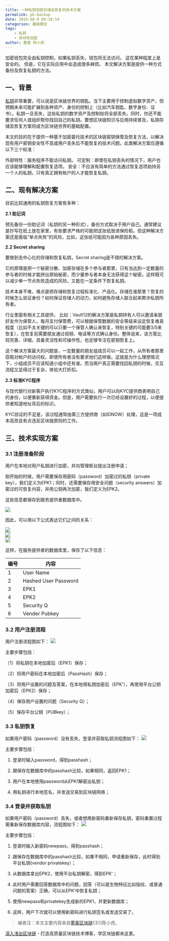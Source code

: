 ```yaml
---
title: 一种私钥加密存储及恢复的技术方案
permalink: pk-backup
date: 2019-08-9 09:10:54
categories: 基础理论
tags: 
    - 私钥
    - 非对称加密
author: 墨客 陈小虎
---
```



加密钱包完全由私钥控制，如果私钥丢失，钱包将无法访问。 这在某种程度上是安全的。 但是，它在实际应用中会造成很多麻烦。 本文解决方案是提供一种方式备份及恢复私钥的方法。

<!-- more -->

## 一、背景

[私钥](https://learnblockchain.cn/2018/09/28/hdwallet/)非常重要，可以说是区块链世界的钥匙。当下主要用于控制虚拟数字资产，但预期未来可能扩展到各种资产、身份的控制上（比如汽车钥匙、数字身份、证书）。私钥一旦丢失，这些私钥的数字资产及控制权将全部丢失。同时，你还不能要求任何人或组织帮你找回自己的私钥。要想区块链知识与应用持续普及，私钥存储及恢复方案将成为区块链世界的基础配置。  

本文的目的在于提供一种基于加密委托技术的区块链密钥保管及恢复方法，以解决现有用户密钥安全性不高或用户丢失后不能恢复的技术问题。此类解决方案应遵循以下三个标准：

外部特性：服务程序不能访问私钥。
可定制：即使在私钥丢失的情况下，用户也应该能够理解和配置恢复选项。
安全：不应该有简单的方法通过恢复选项劫持另一个人的私钥，只有真正拥有帐户的人才能恢复私钥。

## 二、现有解决方案

目前比较通用的私钥恢复方案有多种：

**2.1 助记词**

预先备份一份助记词（私钥的另一种形式），备份方式取决于用户自己。通常建议是抄写在纸上放在家里，有些要求严格的可能把这张纸放进保险柜。但这种解决方案还是面临“单点失败”的风险，比如，这张纸可能因为各种原因丢失。  

**2.2 Secret sharing**

要做到去中心化的存储和恢复私钥，Secret sharing是不错的解决方案。  

它的原理是把一个秘密分散、加密存储在多个参与者那里，只有当达到一定数量的参与者的时候才能拼出原始秘密，而少量参与者本身无法获得这个秘密。这样既可以减少单一节点失败造成的风险，又能在一定条件下恢复私钥。

技术本身不难，难点是把存储和恢复过程标准化、产品化。存储在谁那里？恢复的时候怎么验证身份？如何保证存储人的动力，如何避免存储人联合起来欺诈私钥所有者。 

行业里面有相关工具提供， 比如：Vault12的解决方案是私钥持有人可以邀请亲朋好友作为保管人，每月支付保管费，可以根据保管数据的安全等级来设定恢复难易程度（比如不太关键的可以只要一个保管人确认来恢复，特别关键的可能要3/5来恢复），在恢复前需要朋友通过视频、电话等方式确认身份。整体说来，该方案比较完善、详细，具备灵活性和可操作性，也足够专注在密钥恢复上。  

这个解决方案最大的问题是，一定数量的朋友组成员可以一起工作，从所有者那里窃取对帐户的访问权，即使所有者没有要求他们这样做。这就是为什么理想情况下，小组成员不应该知道小组中还有谁。而当用户真正需要找回私钥的时候，交互流程又显得过于复杂，体验大打折扣。

**2.3 标准KYC程序**

与现代银行对新客户执行KYC程序的方式类似，用户可以向KYC提供商表明自己的身份，以便重新获得资金。但是，用户需要执行一次已经设置好的过程，以便提供者知道地址背后的标识。

KYC验证的不足是，该过程通常由第三方提供商（如IDNOW）处理，这是一项成本高昂且有点违反区块链原则的工作。

## 三、技术实现方案

### 3.1 注册准备阶段

用户在本地对用户私钥进行加密，并向管理柜台提出注册申请；

刚开始的时候，用户需要保存用密码（password）加密过的私钥（private key），我们定义为EPK1；同时，还需要保存用安全问题（security answers）加密过的可恢复内容，并用公钥再次加密，我们定义为EPK2。

这些信息都保存到服务提供者数据库中。

![](https://oss02.bihu.com/image/20190810/3630b87d1eded27f396d17ce4f2dd93b_GYYTOKRTHE2Q.png)

因此，可以用以下公式表达它们之间的关系：

![](https://oss02.bihu.com/image/20190810/cd74ed49a1e1bca2cd8f41cd3706735a_GI4DIKRSGU.png)  
![](https://oss02.bihu.com/image/20190810/3c34280570edcc2d059aacb057b1c030_GMZTQKRSGU.png)  
  ![](https://oss02.bihu.com/image/20190810/bb6ba8dbbe82fc796135c2888dc0e458_GI3DGKRSGU.png)



这样，在服务提供者的数据库里，保存了以下信息：


| 编号 | 内容 |
| --- | --- |
| 1 | User Name  |  
| 2 | Hashed User Password  |
| 3 | EPK1  |
| 4 | EPK2  |
| 5 | Security Q  |
| 6 | Vender Pubkey  |

### 3.2 用户注册流程

用户注册流程图如下：
![](https://oss02.bihu.com/image/20190810/aa98d55b9ba04844a5dfb03390531374_GEYDAOJKGY4TA.png)


主要步骤包括：

（1）将私钥在本地加密后（EPK1）保存；

（2）将用户密码在本地加密后（PassHash）保存；

（3）将用户设置的问题及答案，在本地用私钥加密后（EPK'），再使用平台公钥加密后（EPK2）保存；

（4）保存用户设置的问题（Security Q）；

（5）保存平台公钥（PUBkey）；

### 3.3 私钥恢复

如果用户密码（password）没有丢失，登录并获取私钥流程图如下：
![](https://oss02.bihu.com/image/20190810/7827afa9972667a34fb98e3aab2b8d7b_HEZDSKRVHA4A.png)


主要步骤包括：

1. 登录时输入password，得到passhash；

2. 跟保存在数据库中的passhash比较，如果相同，返回EPK1；

3. 用户在本地使用password从EPK1解密出私钥；

4. 用私钥进行本地签名，并发送交易到区块链网络；

### 3.4 登录并获取私钥

如果用户密码（password）丢失，或者想用新密码重新保存私钥，密码重置过程需重新保存数据库内容，流程图如下：
![](https://oss02.bihu.com/image/20190810/9b6907fcd5e3aab67ad136a691a4af48_GEZDANJKG4YDG.png)


主要步骤包括：

1. 登录时输入新密码newpass，得到passhash；

2. 跟保存在数据库中的passhash比较，如果不相同，申请重新保存，此时得到平台私钥(vendor privatekey）；

3. 从数据库拿出EPK2，使用平台私钥解密，得到EPK'；

4. 此时用户需要回答数据库中的问题，回答（可以是生物特征比如指纹、或普通问题的答案）正确，可以从EPK’中恢复私钥；

5. 使用newpass和privatekey生成新的EPK1，并更新数据库；  

6. 这样，用户下次就可以使用新密码进行私钥签名或发送交易了。 
  
  
 > 编者注：本文主要内容来自[墨客区块链](http://www.moacchina.com?utm_source=learnblockchain.cn)CEO陈小虎。
  
[深入浅出区块链](https://learnblockchain.cn/) - 打造高质量区块链技术博客，学区块链都来这里。
